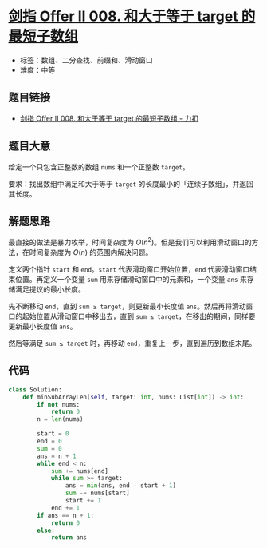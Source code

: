 # [剑指 Offer II 008. 和大于等于 target 的最短子数组](https://leetcode.cn/problems/2VG8Kg/)

- 标签：数组、二分查找、前缀和、滑动窗口
- 难度：中等

## 题目链接

- [剑指 Offer II 008. 和大于等于 target 的最短子数组 - 力扣](https://leetcode.cn/problems/2VG8Kg/)

## 题目大意

给定一个只包含正整数的数组 `nums` 和一个正整数 `target`。

要求：找出数组中满足和大于等于 `target` 的长度最小的「连续子数组」，并返回其长度。

## 解题思路

最直接的做法是暴力枚举，时间复杂度为 $O(n^2)$。但是我们可以利用滑动窗口的方法，在时间复杂度为 $O(n)$ 的范围内解决问题。

定义两个指针 `start` 和 `end`。`start` 代表滑动窗口开始位置，`end` 代表滑动窗口结束位置。再定义一个变量 `sum` 用来存储滑动窗口中的元素和，一个变量 `ans` 来存储满足提议的最小长度。

先不断移动 `end`，直到 `sum ≥ target`，则更新最小长度值 `ans`。然后再将滑动窗口的起始位置从滑动窗口中移出去，直到 `sum ≤ target`，在移出的期间，同样要更新最小长度值 `ans`。

然后等满足 `sum ≤ target` 时，再移动 `end`，重复上一步，直到遍历到数组末尾。

## 代码

```python
class Solution:
    def minSubArrayLen(self, target: int, nums: List[int]) -> int:
        if not nums:
            return 0
        n = len(nums)

        start = 0
        end = 0
        sum = 0
        ans = n + 1
        while end < n:
            sum += nums[end]
            while sum >= target:
                ans = min(ans, end - start + 1)
                sum -= nums[start]
                start += 1
            end += 1
        if ans == n + 1:
            return 0
        else:
            return ans
```

